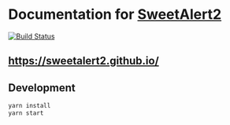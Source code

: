 # Documentation for [SweetAlert2](https://github.com/sweetalert2/sweetalert2)

[![Build Status](https://github.com/sweetalert2/sweetalert2.github.io/workflows/build/badge.svg)](https://github.com/sweetalert2/sweetalert2.github.io/actions) 

## https://sweetalert2.github.io/

## Development

```sh
yarn install
yarn start
```
